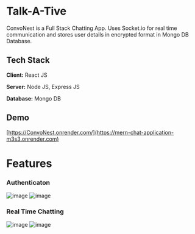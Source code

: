 
# Talk-A-Tive

ConvoNest is a Full Stack Chatting App.
Uses Socket.io for real time communication and stores user details in encrypted format in Mongo DB Database.
## Tech Stack

**Client:** React JS

**Server:** Node JS, Express JS

**Database:** Mongo DB
  
## Demo


[https://ConvoNest.onrender.com/](https://mern-chat-application-m3s3.onrender.com)



  
# Features

### Authenticaton
![image](https://github.com/user-attachments/assets/fc0944a1-813c-439a-8acb-58dc5aa81951)
![image](https://github.com/user-attachments/assets/97edae37-2ae7-4687-a49f-90d931f366cb)


### Real Time Chatting 
![image](https://github.com/user-attachments/assets/5ad9ee25-7d3f-4689-bbc4-234823156f1c)
![image](https://github.com/user-attachments/assets/706c505d-751f-4a21-be89-8cd6af8ef308)


  
